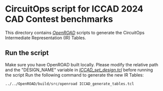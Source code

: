 # CircuitOps script for ICCAD 2024 CAD Contest benchmarks
This directory contains [*OpenROAD*](https://github.com/The-OpenROAD-Project/OpenROAD/tree/master) scripts to generate the CircuitOps Intermediate Representation (IR) Tables.

## Run the script
Make sure you have OpenROAD built locally.
Please modify the relative path and the "DESIGN_NAME" variable in [*ICCAD_set_design.tcl*](./ICCAD_set_design.tcl) before running the script
Run the following command to generate the new IR Tables:
```
../../OpenROAD/build/src/openroad ICCAD_generate_tables.tcl
```
